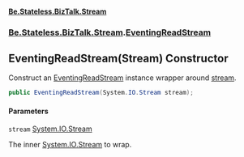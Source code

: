 #### [Be.Stateless.BizTalk.Stream](README.md 'README')
### [Be.Stateless.BizTalk.Stream](Be.Stateless.BizTalk.Stream.md 'Be.Stateless.BizTalk.Stream').[EventingReadStream](EventingReadStream.md 'Be.Stateless.BizTalk.Stream.EventingReadStream')

## EventingReadStream(Stream) Constructor

Construct an [EventingReadStream](EventingReadStream.md 'Be.Stateless.BizTalk.Stream.EventingReadStream') instance wrapper around [stream](EventingReadStream.EventingReadStream(Stream).md#Be.Stateless.BizTalk.Stream.EventingReadStream.EventingReadStream(System.IO.Stream).stream 'Be.Stateless.BizTalk.Stream.EventingReadStream.EventingReadStream(System.IO.Stream).stream').

```csharp
public EventingReadStream(System.IO.Stream stream);
```
#### Parameters

<a name='Be.Stateless.BizTalk.Stream.EventingReadStream.EventingReadStream(System.IO.Stream).stream'></a>

`stream` [System.IO.Stream](https://docs.microsoft.com/en-us/dotnet/api/System.IO.Stream 'System.IO.Stream')

The inner [System.IO.Stream](https://docs.microsoft.com/en-us/dotnet/api/System.IO.Stream 'System.IO.Stream') to wrap.